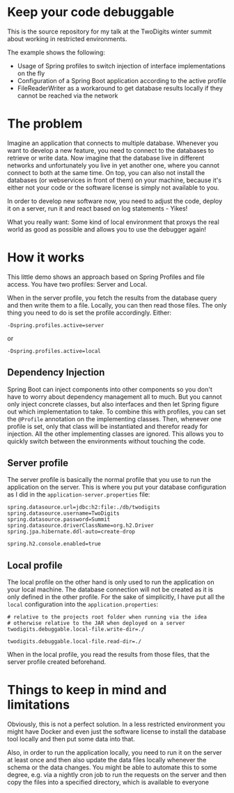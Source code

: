 # Keep your code debuggable
This is the source repository for my talk at the TwoDigits winter summit about working in restricted environments.

The example shows the following:
- Usage of Spring profiles to switch injection of interface implementations on the fly
- Configuration of a Spring Boot application according to the active profile
- FileReaderWriter as a workaround to get database results locally if they cannot be reached via the network

# The problem
Imagine an application that connects to multiple database. Whenever you want to develop a new feature, you need to
connect to the databases to retrieve or write data. Now imagine that the database live in different networks
and unfortunately you live in yet another one, where you cannot connect to both at the same time. On top,
you can also not install the databases (or webservices in front of them) on your machine, because it's either
not your code or the software license is simply not available to you.

In order to develop new software now, you need to adjust the code, deploy it on a server, run it and react based
on log statements - Yikes!

What you really want: Some kind of local environment that proxys the real world as good as possible and allows you
to use the debugger again!

# How it works
This little demo shows an approach based on Spring Profiles and file access. You have two profiles: Server and Local.

When in the server profile, you fetch the results from the database query and then write them to a file. Locally, you
can then read those files. The only thing you need to do is set the profile accordingly. Either:

`-Dspring.profiles.active=server`

or 

`-Dspring.profiles.active=local`

## Dependency Injection
Spring Boot can inject components into other components so you don't have to worry about dependency management all to
much. But you cannot only inject concrete classes, but also interfaces and then let Spring figure out which
implementation to take. To combine this with profiles, you can set the `@Profile` annotation on the implementing
classes. Then, whenever one profile is set, only that class will be instantiated and therefor ready for injection. All
the other implementing classes are ignored. This allows you to quickly switch between the environments without
touching the code.

## Server profile
The server profile is basically the normal profile that you use to run the application on the server. This is where
you put your database configuration as I did in the `application-server.properties` file:

```
spring.datasource.url=jdbc:h2:file:./db/twodigits
spring.datasource.username=TwoDigits
spring.datasource.password=Summit
spring.datasource.driverClassName=org.h2.Driver
spring.jpa.hibernate.ddl-auto=create-drop

spring.h2.console.enabled=true
```

## Local profile
The local profile on the other hand is only used to run the application on your local machine. The database connection
will not be created as it is only defined in the other profile. For the sake of simplicitly, I have put all the `local`
configuration into the `application.properties`:

```
# relative to the projects root folder when running via the idea
# otherwise relative to the JAR when deployed on a server
twodigits.debuggable.local-file.write-dir=./

twodigits.debuggable.local-file.read-dir=./
```

When in the local profile, you read the results from those files, that the server profile created beforehand.

# Things to keep in mind and limitations
Obviously, this is not a perfect solution. In a less restricted environment you might have Docker and even just
the software license to install the database tool locally and then put some data into that.

Also, in order to run the application locally, you need to run it on the server at least once and then also update the
data files locally whenever the schema or the data changes. You might be able to automate this to some degree, e.g.
via a nightly cron job to run the requests on the server and then copy the files into a specified directory, which
is available to everyone
